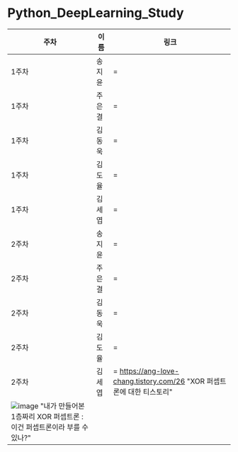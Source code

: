 # Python_DeepLearning_Study
|주차|이름|링크|
|---|---|---|
|1주차|송지윤|=|
|1주차|주은결|=|
|1주차|김동욱|=|
|1주차|김도율|=|
|1주차|김세엽|=|
|2주차|송지윤|=|
|2주차|주은결|=|
|2주차|김동욱|=|
|2주차|김도율|=|https://kdy3138710.tistory.com/2
|2주차|김세엽|= https://ang-love-chang.tistory.com/26 "XOR 퍼셉트론에 대한 티스토리"
               ![image](https://github.com/user-attachments/assets/23eff274-70e4-457c-a368-ac5381d7a0f7) "내가 만들어본 1층짜리 XOR 퍼셉트론 : 이건 퍼셉트론이라 부를 수 있나?"|
